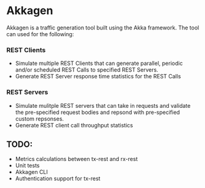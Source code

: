 # Akkagen

Akkagen is a traffic generation tool built using the Akka framework. The tool can used for the following:
### REST Clients
- Simulate multiple REST Clients that can generate parallel, periodic and/or scheduled REST Calls to specified REST Servers.
- Generate REST Server response time statistics for the REST Calls
### REST Servers
- Simulate mulitple REST servers that can take in requests and validate the pre-specified request bodies and repsond with pre-specified custom repsonses.
- Generate REST client call throughput statistics

## TODO:
* Metrics calculations between tx-rest and rx-rest
* Unit tests
* Akkagen CLI 
* Authentication support for tx-rest
